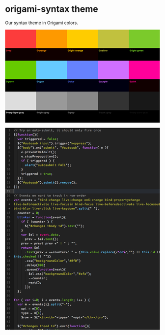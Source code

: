 # origami-syntax theme

Our syntax theme in Origami colors.

![A screenshot of your theme](./colorscheme.png)

![A screenshot of your theme](./code.png)
